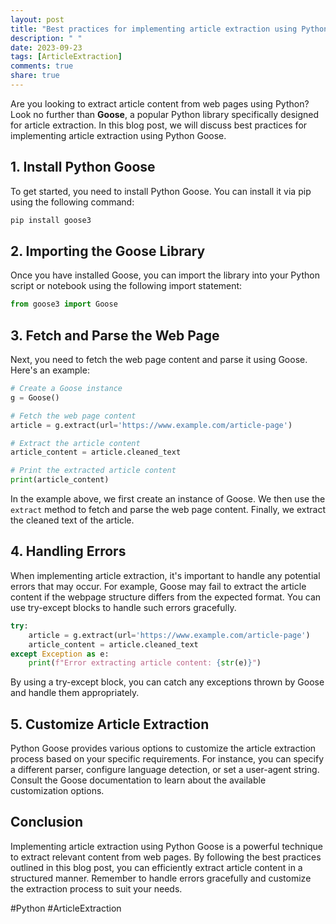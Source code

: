 ```yaml
---
layout: post
title: "Best practices for implementing article extraction using Python Goose"
description: " "
date: 2023-09-23
tags: [ArticleExtraction]
comments: true
share: true
---
```


Are you looking to extract article content from web pages using Python? Look no further than **Goose**, a popular Python library specifically designed for article extraction. In this blog post, we will discuss best practices for implementing article extraction using Python Goose.

## 1. Install Python Goose

To get started, you need to install Python Goose. You can install it via pip using the following command:

```python
pip install goose3
```

## 2. Importing the Goose Library

Once you have installed Goose, you can import the library into your Python script or notebook using the following import statement:

```python
from goose3 import Goose
```

## 3. Fetch and Parse the Web Page

Next, you need to fetch the web page content and parse it using Goose. Here's an example:

```python
# Create a Goose instance
g = Goose()

# Fetch the web page content
article = g.extract(url='https://www.example.com/article-page')

# Extract the article content
article_content = article.cleaned_text

# Print the extracted article content
print(article_content)
```

In the example above, we first create an instance of Goose. We then use the `extract` method to fetch and parse the web page content. Finally, we extract the cleaned text of the article.

## 4. Handling Errors

When implementing article extraction, it's important to handle any potential errors that may occur. For example, Goose may fail to extract the article content if the webpage structure differs from the expected format. You can use try-except blocks to handle such errors gracefully.

```python
try:
    article = g.extract(url='https://www.example.com/article-page')
    article_content = article.cleaned_text
except Exception as e:
    print(f"Error extracting article content: {str(e)}")
```

By using a try-except block, you can catch any exceptions thrown by Goose and handle them appropriately.

## 5. Customize Article Extraction

Python Goose provides various options to customize the article extraction process based on your specific requirements. For instance, you can specify a different parser, configure language detection, or set a user-agent string. Consult the Goose documentation to learn about the available customization options.

## Conclusion

Implementing article extraction using Python Goose is a powerful technique to extract relevant content from web pages. By following the best practices outlined in this blog post, you can efficiently extract article content in a structured manner. Remember to handle errors gracefully and customize the extraction process to suit your needs.

#Python #ArticleExtraction